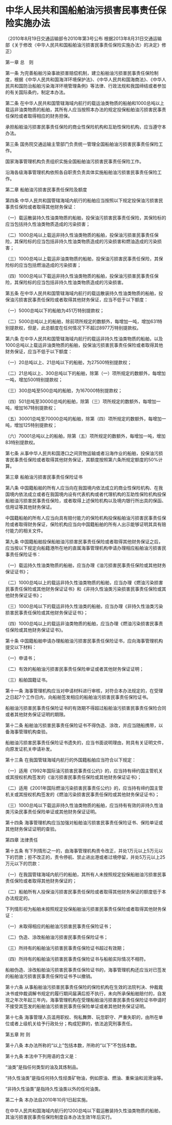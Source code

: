 # 中华人民共和国船舶油污损害民事责任保险实施办法

（2010年8月19日交通运输部令2010年第3号公布 根据2013年8月31日交通运输部《关于修改〈中华人民共和国船舶油污损害民事责任保险实施办法〉的决定》修正）



第一章 总  则



第一条 为完善船舶污染事故损害赔偿机制，建立船舶油污损害民事责任保险制度，根据《中华人民共和国海洋环境保护法》、《中华人民共和国海商法》、《中华人民共和国防治船舶污染海洋环境管理条例》等法律、行政法规和我国缔结或者参加的有关国际条约，制定本办法。

第二条 在中华人民共和国管辖海域内航行的载运油类物质的船舶和1000总吨以上载运非油类物质的船舶，其所有人应当按照本办法的规定投保船舶油污损害民事责任保险或者取得相应的财务担保。

承担船舶油污损害民事责任保险的商业性保险机构和互助性保险机构，应当遵守本办法。

第三条 国务院交通运输主管部门负责统一管理全国船舶油污损害民事责任保险工作。

国家海事管理机构负责组织实施全国船舶油污损害民事责任保险工作。

沿海各级海事管理机构依照各自职责负责具体实施船舶油污损害民事责任保险工作。



第二章 船舶油污损害民事责任保险及额度



第四条 中华人民共和国管辖海域内航行的船舶应当按照以下规定投保油污损害民事责任保险或者取得其他财务保证：

（一）载运散装持久性油类物质的船舶，投保油污损害民事责任保险，其保险标的应当包括持久性油类物质造成的污染损害；

（二）1000总吨以上载运非持久性油类物质的船舶，投保油污损害民事责任保险，其保险标的应当包括非持久性油类物质造成的污染损害和燃油造成的污染损害；

（三）1000总吨以上载运非油类物质的船舶，投保油污损害民事责任保险，其保险标的应当包括燃油造成的污染损害；

（四）1000总吨以下载运非持久性油类物质的船舶，投保油污损害民事责任保险，其保险标的应当包括非持久性油类物质造成的污染损害。

第五条 在中华人民共和国管辖海域内航行的载运散装持久性油类物质的船舶，投保油污损害民事责任保险或者取得其他财务保证，应当不低于以下额度：

（一）5000总吨以下的船舶为451万特别提款权；

（二）5000总吨以上的船舶，除前项所规定的数额外，每增加一吨，增加631特别提款权，但是，此总额度在任何情况下不超过8977万特别提款权。

第六条 在中华人民共和国管辖海域内航行的载运非持久性油类物质的船舶，以及1000总吨以上载运非油类物质的船舶，投保油污损害民事责任保险或者取得其他财务保证，应当不低于以下额度：

（一）20总吨以上、21总吨以下的船舶，为27500特别提款权；

（二）21总吨以上、300总吨以下的船舶，除第（一）项所规定的数额外，每增加一吨，增加500特别提款权；

（三）300总吨至500总吨的船舶，为167000特别提款权；

（四）501总吨至30000总吨的船舶，除第（三）项所规定的数额外，每增加一吨，增加167特别提款权；

（五）30001总吨至70000总吨的船舶，除第（四）项所规定的数额外，每增加一吨，增加125特别提款权；

（六）70001总吨以上的船舶，除第（五）项所规定的数额外，每增加一吨，增加83特别提款权。

第七条 从事中华人民共和国港口之间货物运输或者沿海作业的船舶，投保油污损害民事责任保险或者取得其他财务保证，其额度按照第六条所规定额度的50%计算。



第三章 船舶油污损害民事责任保险证书



第八条 中国籍船舶的所有人应当向在我国境内依法成立的商业性保险机构、在我国境内依法成立或者在我国境内设有代表机构或者代理机构的互助性保险机构投保船舶油污损害民事责任保险，或者取得上述保险机构以及境内银行所出具的保函、信用证等其他财务保证。

中国籍船舶的所有人应当向具有赔付能力的保险机构投保船舶油污损害民事责任保险或者取得财务保证，保险机构应当向中国籍船舶的所有人出示能够证明其具有赔付能力的相关文件。

第九条 中国籍船舶投保船舶油污损害民事责任保险或者取得其他财务保证之后，应当按以下规定向船籍港所在地的直属海事管理机构申请办理相应船舶油污损害民事责任保险证书：

（一）载运持久性油类物质的船舶，应当办理《油污损害民事责任保险或其他财务保证证书》；

（二）1000总吨以上的载运非持久性油类物质的船舶，应当办理《燃油污染损害民事责任保险或其他财务保证证书》和《非持久性油类污染损害民事责任保险或其他财务保证证书》；

（三）1000总吨以下的载运非持久性油类的船舶，应当办理《非持久性油类污染损害民事责任保险或其他财务保证证书》；

（四）1000总吨以上的载运非油类物质的船舶，应当办理《燃油污染损害民事责任保险或其他财务保证证书》。

第十条 中国籍船舶申请办理船舶油污损害民事责任保险证书，应向海事管理机构提交以下材料：

（一）申请书；

（二）有效的船舶油污损害民事责任保险单证或者其他财务保证证明；

（三）船舶国籍证书。

第十一条 海事管理机构应当对申请材料进行审核，对符合本办法规定的，在受理之日起7个工作日内，向船舶签发相应的船舶油污损害民事责任保险证书。

船舶油污损害民事责任保险证书的有效期不得超过船舶油污损害民事责任保险合同或者其他财务保证证明的期限。

第十二条 船舶油污损害民事责任保险证书不得伪造、涂改，并应当随船携带，以备海事管理机构查验。

船舶油污损害民事责任保险证书遗失的，应当书面说明理由，附具有关证明文件，向原发证机关申请补发。

第十三条 在我国管辖海域内航行的外国籍船舶应当符合以下规定：

（一）适用《1992年国际油污损害民事责任公约》的，应当持有缔约国主管机关或其授权机构签发的《油污损害民事责任保险或其他财务保证证书》；

（二）适用《2001年国际燃油污染损害民事责任公约》的，应当持有缔约国主管机关或其授权机构签发的《燃油污染损害民事责任保险或其他财务保证证书》；

（三）1000总吨以下载运非持久性油类物质的船舶，应当持有有效的非持久性油类污染民事责任保险单证或其他财务保证证明。

第十四条 海事管理机构应当加强对船舶油污损害民事责任保险证书、保险单证或其他财务保证证明的查验。



第四章 法律责任



第十五条 有下列情形之一的，由海事管理机构责令改正，并处1万元以上5万元以下的罚款；拒不改正的，责令停航、禁止进出港或者过境停留，并处5万元以上25万元以下的罚款：

（一）在我国管辖海域内航行的船舶，其所有人未按照规定投保船舶油污损害民事责任保险或者取得其他财务保证的；

（二）船舶所有人投保油污损害民事责任保险或者取得其他财务保证的额度低于本办法规定的。

下列情形视为船舶未按照规定投保船舶油污损害民事责任保险或者取得其他财务保证：

（一）未取得相应的船舶油污损害民事责任保险证书；

（二）伪造、涂改船舶油污损害民事责任保险证书；

（三）所持有的船舶油污损害民事责任保险证书超过有效期；

（四）所持有的船舶油污损害民事责任保险证书与船舶实际情况不相符。

船舶伪造、涂改船舶油污损害民事责任保险证书的，海事管理机构还应当对已签发的船舶油污损害民事责任保险证书予以撤销。

第十六条 从事船舶油污损害民事责任保险的保险机构在生效的法院判决、仲裁裁决书或仲裁调解书规定的履行期间届满后拒不执行，未向所承保船舶赔付的，自发现之年次年起三年内，海事管理机构在受理船舶油污损害民事责任保险证书申请时不接受其签发的船舶油污损害民事责任保险单证或者其他财务保证证明。

第十七条 海事管理人员滥用职权、徇私舞弊、玩忽职守、严重失职的，由所在单位或者上级机关给予行政处分；构成犯罪的，依法追究刑事责任。



第五章 附 则



第十八条 本办法所称的“以上”包括本数，所称的“以下”不包括本数。

第十九条 本法中下列用语的含义是：

“油类”是指任何类型的油及其炼制品。

“持久性油类”是指任何持久性烃类矿物油，例如原油、燃油、重柴油和润滑油等。

“非持久性油类”是指持久性油类以外的任何油类。

第二十条 本办法自2010年10月1日起实施。

在中华人民共和国海域内航行的1200总吨以下载运散装持久性油类物质的船舶，其油污损害民事责任保险制度自本办法生效1年后实行。